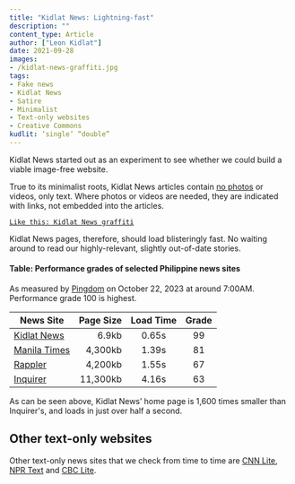 ```yaml
---
title: "Kidlat News: Lightning-fast"
description: ""
content_type: Article
author: ["Leon Kidlat"]
date: 2021-09-28
images:
- /kidlat-news-graffiti.jpg
tags:
- Fake news
- Kidlat News
- Satire
- Minimalist
- Text-only websites
- Creative Commons
kudlit: ‘single’ “double”
---
```

Kidlat News started out as an experiment to see whether we could build a viable image-free website.

True to its minimalist roots, Kidlat News articles contain [no photos](https://sjmulder.nl/en/textonly.html) or videos, only text. Where photos or videos are needed, they are indicated with links, not embedded into the articles.

[`Like this: Kidlat News graffiti`](/kidlat-news-graffiti-1200x630.jpg)

Kidlat News pages, therefore, should load blisteringly fast. No waiting around to read our highly-relevant, slightly out-of-date stories.

#### Table: Performance grades of selected Philippine news sites

As measured by [Pingdom](https://tools.pingdom.com/) on October 22, 2023 at around 7:00AM. Performance grade 100 is highest.

| News Site | Page Size | Load Time | Grade |
| --- | ---:|:---:|:---:|
| [Kidlat News](https://kidl.at/) | 6.9kb | 0.65s | 99 |
| [Manila Times](https://www.manilatimes.net/) | 4,300kb | 1.39s | 81 |
| [Rappler](https://www.rappler.com/) | 4,200kb | 1.55s | 67 |
| [Inquirer](https://www.inquirer.net/) | 11,300kb | 4.16s | 63 |

As can be seen above, Kidlat News’ home page is 1,600 times smaller than Inquirer's, and loads in just over half a second.

## Other text-only websites

Other text-only news sites that we check from time to time are [CNN Lite](https://lite.cnn.com), [NPR Text](https://text.npr.org/) and [CBC Lite](https://www.cbc.ca/lite/).
